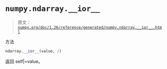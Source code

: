 # `numpy.ndarray.__ior__`

> 原文：[`numpy.org/doc/1.26/reference/generated/numpy.ndarray.__ior__.html`](https://numpy.org/doc/1.26/reference/generated/numpy.ndarray.__ior__.html)

方法

```py
ndarray.__ior__(value, /)
```

返回 self|=value。
